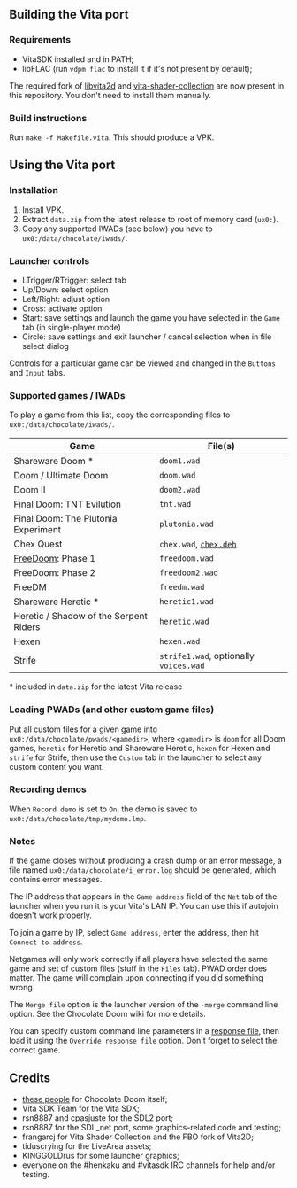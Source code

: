 ## Building the Vita port
### Requirements
* VitaSDK installed and in PATH;
* libFLAC (run `vdpm flac` to install it if it's not present by default);

The required fork of [libvita2d](https://github.com/frangarcj/vita2dlib/tree/fbo) and
[vita-shader-collection](https://github.com/frangarcj/vita-shader-collection) are now
present in this repository. You don't need to install them manually.

### Build instructions
Run `make -f Makefile.vita`. This should produce a VPK.

## Using the Vita port
### Installation
1. Install VPK.
2. Extract `data.zip` from the latest release to root of memory card (`ux0:`).
3. Copy any supported IWADs (see below) you have to `ux0:/data/chocolate/iwads/`.

### Launcher controls
* LTrigger/RTrigger: select tab
* Up/Down: select option
* Left/Right: adjust option
* Cross: activate option
* Start: save settings and launch the game you have selected in the `Game` tab (in single-player mode)
* Circle: save settings and exit launcher / cancel selection when in file select dialog

Controls for a particular game can be viewed and changed in the `Buttons` and `Input` tabs.

### Supported games / IWADs
To play a game from this list, copy the corresponding files to `ux0:/data/chocolate/iwads/`.

| Game                                   | File(s)        |
|----------------------------------------|----------------|
| Shareware Doom *                       | `doom1.wad`    |
| Doom / Ultimate Doom                   | `doom.wad`     |
| Doom II                                | `doom2.wad`    |
| Final Doom: TNT Evilution              | `tnt.wad`      |
| Final Doom: The Plutonia Experiment    | `plutonia.wad` |
| Chex Quest                             | `chex.wad`, [`chex.deh`](https://www.doomworld.com/idgames/?file=utils/exe_edit/patches/chexdeh.zip) |
| [FreeDoom](https://freedoom.github.io/): Phase 1                      | `freedoom.wad` |
| FreeDoom: Phase 2                      | `freedoom2.wad`|
| FreeDM                                 | `freedm.wad`   |
| Shareware Heretic *                    | `heretic1.wad` |
| Heretic / Shadow of the Serpent Riders | `heretic.wad`  |
| Hexen                                  | `hexen.wad`    |
| Strife                                 | `strife1.wad`, optionally `voices.wad`   |

\* included in `data.zip` for the latest Vita release

### Loading PWADs (and other custom game files)
Put all custom files for a given game into `ux0:/data/chocolate/pwads/<gamedir>`, where `<gamedir>` is `doom` for all Doom games, `heretic` for Heretic and Shareware Heretic, `hexen` for Hexen and `strife` for Strife, then use the `Custom` tab in the launcher to select any custom content you want.

### Recording demos
When `Record demo` is set to `On`, the demo is saved to `ux0:/data/chocolate/tmp/mydemo.lmp`.

### Notes
If the game closes without producing a crash dump or an error message, a file named `ux0:/data/chocolate/i_error.log` should be generated, which contains error messages.

The IP address that appears in the `Game address` field of the `Net` tab of the launcher when you run it is your Vita's LAN IP. You can use this if autojoin doesn't work properly.

To join a game by IP, select `Game address`, enter the address, then hit `Connect to address`.

Netgames will only work correctly if all players have selected the same game and set of custom files (stuff in the `Files` tab). PWAD order does matter. The game will complain upon connecting if you did something wrong.

The `Merge file` option is the launcher version of the `-merge` command line option. See the Chocolate Doom wiki for more details.

You can specify custom command line parameters in a [response file](https://doomwiki.org/wiki/Parameter#.40), then load it using the `Override response file` option. Don't forget to select the correct game.

## Credits
- [these people](https://github.com/chocolate-doom/chocolate-doom/blob/master/AUTHORS) for Chocolate Doom itself;
- Vita SDK Team for the Vita SDK;
- rsn8887 and cpasjuste for the SDL2 port;
- rsn8887 for the SDL_net port, some graphics-related code and testing;
- frangarcj for Vita Shader Collection and the FBO fork of Vita2D;
- tiduscrying for the LiveArea assets;
- KINGGOLDrus for some launcher graphics;
- everyone on the #henkaku and #vitasdk IRC channels for help and/or testing.
